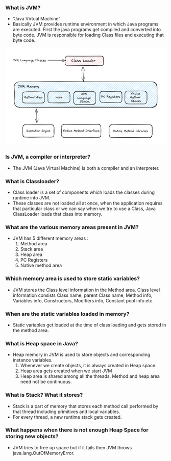 ### What is JVM?
 - "Java Virtual Machine"
 - Basically JVM provides runtime environment in which Java programs are executed. First the java programs get compiled and converted into byte code. JVM is responsible for loading Class files and executing that byte code.

![arch_diagram](./jvm_architecture.png)

### Is JVM, a compiler or interpreter?
 - The JVM (Java Virtual Machine) is both a compiler and an interpreter.

### What is Classloader?
 - Class loader is a set of components which loads the classes during runtime into JVM.
 - These classes are not loaded all at once, when the application requires that particular class or we can say when we try to use a Class, Java ClassLoader loads that class into memory.

### What are the various memory areas present in JVM?
 - JVM has 5 different memory areas :
    1. Method area
    2. Stack area
    3. Heap area
    4. PC Registers
    5. Native method area
  
### Which memory area is used to store static variables?
 - JVM stores the Class level information in the Method area. Class level information consists Class name, parent Class name, Method info, Variables info, Constructors, Modifiers info, Constant pool info etc.

### When are the static variables loaded in memory?
 - Static variables get loaded at the time of class loading and gets stored in the method area.

### What is Heap space in Java?
 - Heap memory in JVM is used to store objects and corresponding instance variables.
    1. Whenever we create objects, it is always created in Heap space.
    2. Heap area gets created when we start JVM
    3. Heap area is shared among all the threads. Method and heap area need not be continuous.

### What is Stack? What it stores?
 - Stack is a part of memory that stores each method call performed by that thread including primitives and local variables.
 - For every thread, a new runtime stack gets created.

### What happens when there is not enough Heap Space for storing new objects?
 - JVM tries to free up space but if it fails then JVM throws java.lang.OutOfMemoryError.
